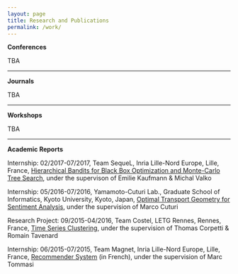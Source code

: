 ```yaml
---
layout: page
title: Research and Publications
permalink: /work/
---
```


<div><B>Conferences</B></div>

<div>
<p>TBA
</p>
</div>

<hr />

<div><B>Journals</B></div>

<div>
<p>TBA
</p>
</div>

<hr />

<div><B>Workshops</B></div>

<div>
<p>TBA
</p>
</div>

<hr />

<div><B>Academic Reports</B></div>

<div>
<p>Internship: 02/2017-07/2017, Team SequeL, Inria Lille-Nord Europe, Lille, France, <a href="/static/documents/bandits.pdf">Hierarchical Bandits for Black Box Optimization and Monte-Carlo Tree Search</a>, under the supervison of Emilie Kaufmann & Michal Valko
</p>
</div>

<div>
<p>Internship: 05/2016-07/2016, Yamamoto-Cuturi Lab., Graduate School of Informatics, Kyoto University, Kyoto, Japan, <a href="/static/documents/optimal_transport.pdf">Optimal Transport Geometry for Sentiment Analysis</a>, under the supervision of Marco Cuturi
</p>
</div>

<div>
<p>Research Project: 09/2015-04/2016, Team Costel, LETG Rennes, Rennes, France, <a href="/static/documents/time_series.pdf">Time Series Clustering</a>, under the supervision of Thomas Corpetti & Romain Tavenard
</p>
</div>

<div>
<p>Internship: 06/2015-07/2015, Team Magnet, Inria Lille-Nord Europe, Lille, France, <a href="/static/documents/recommender.pdf">Recommender System</a> (in French), under the supervision of Marc Tommasi</p>
</div>
